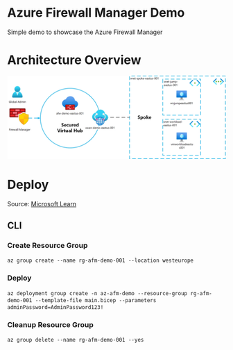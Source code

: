 # Azure Firewall Manager Demo

Simple demo to showcase the Azure Firewall Manager

# Architecture Overview

![Architecture Overview](afm-demo-architecture-overview.jpg)

# Deploy

Source: [Microsoft Learn](https://learn.microsoft.com/en-us/azure/firewall-manager/quick-secure-virtual-hub-bicep?tabs=CLI)

## CLI

### Create Resource Group

```
az group create --name rg-afm-demo-001 --location westeurope
```

### Deploy

```
az deployment group create -n az-afm-demo --resource-group rg-afm-demo-001 --template-file main.bicep --parameters adminPassword=AdminPassword123!
```

### Cleanup Resource Group

```
az group delete --name rg-afm-demo-001 --yes
```
